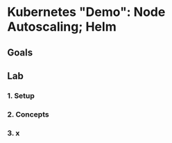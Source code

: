 # Kubernetes "Demo": Node Autoscaling; Helm

## Goals

## Lab

### 1. Setup

### 2. Concepts

### 3. x
